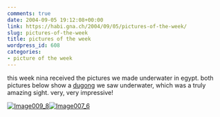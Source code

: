 ```yaml
---
comments: true
date: 2004-09-05 19:12:08+00:00
link: https://habi.gna.ch/2004/09/05/pictures-of-the-week/
slug: pictures-of-the-week
title: pictures of the week
wordpress_id: 608
categories:
- picture of the week
---
```


this week nina received the pictures we made underwater in egypt.
both pictures below show a [dugong](http://australian-animals.net/dugong.htm) we saw underwater, which was a truly amazing sight.
very, very impressive!


[![Image009_8](https://habi.gna.ch/blog/images/Image009_8-tm.jpg)](https://habi.gna.ch/blog/images/Image009_8.jpg)[![Image007_6](https://habi.gna.ch/blog/images/Image007_6-tm.jpg)](https://habi.gna.ch/blog/images/Image007_6.jpg)

